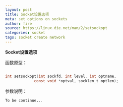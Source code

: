 ```yaml
---
layout: post
title: Socket设置选项
meta: set options on sockets
author: fire
source: https://linux.die.net/man/2/setsockopt
categories: socket 
tags: socket create network
---
```


**Socket设置选项**

函数原型：

```c

int setsockopt(int sockfd, int level, int optname,  
             const void *optval, socklen_t optlen);

```

参数说明：

~~~
To be continue...
~~~